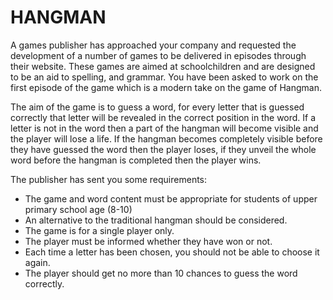 # HANGMAN
A games publisher has approached your company and requested the development of a number of games to be delivered in episodes through their website. These games are aimed at schoolchildren and are designed to be an aid to spelling, and grammar. You have been asked to work on the first episode of the game which is a modern take on the game of Hangman.

The aim of the game is to guess a word, for every letter that is guessed correctly that letter will be revealed in the correct position in the word. If a letter is not in the word then a part of the hangman will become visible and the player will lose a life.
If the hangman becomes completely visible before they have guessed the word then the player loses, if they unveil the whole word before the hangman is completed then the player wins.

The publisher has sent you some requirements:

- The game and word content must be appropriate for students of upper primary school age (8-10)
- An alternative to the traditional hangman should be considered.
-	The game is for a single player only.
-	The player must be informed whether they have won or not.
-	Each time a letter has been chosen, you should not be able to choose it again.
-	The player should get no more than 10 chances to guess the word correctly.

